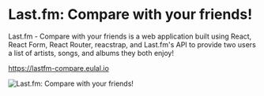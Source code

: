 # Last.fm: Compare with your friends!

Last.fm - Compare with your friends is a web application built using React, React Form, React Router, reacstrap, and Last.fm's API to provide two users a list of artists, songs, and albums they both enjoy!

https://lastfm-compare.eulal.io

![Last.fm: Compare with your friends!](https://i.imgur.com/BJLN0R5.png)
